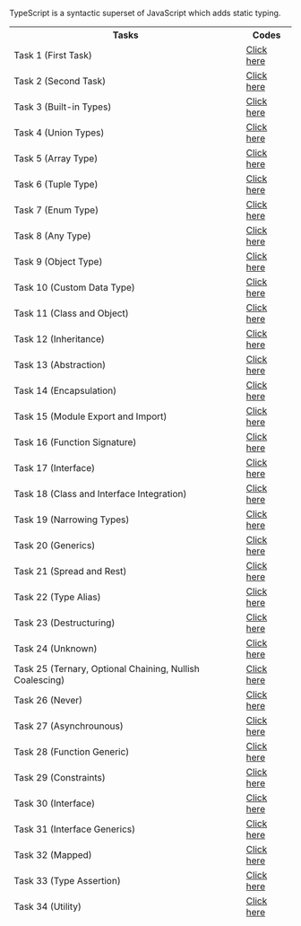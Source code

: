 TypeScript is a syntactic superset of JavaScript which adds static typing.

<table>
<thead><th>Tasks</th><th>Codes</tdh><thead>
<tr><td>Task 1 (First Task)</td> <td> <a href="https://github.com/Zubair650/TypeScript-Tasks/tree/main/Task%201"> Click here</a> </td></tr>
<tr><td>Task 2 (Second Task)</td> <td> <a href="https://github.com/Zubair650/TypeScript-Tasks/tree/main/Task%202"> Click here</a> </td></tr>
<tr><td>Task 3 (Built-in Types)</td> <td> <a href="https://github.com/Zubair650/TypeScript-Tasks/tree/main/Task%203%20(Built-in%20Types)"> Click here</a> </td></tr>
<tr><td>Task 4 (Union Types)</td> <td> <a href="https://github.com/Zubair650/TypeScript-Tasks/tree/main/Task%204%20(Union%20Types)"> Click here</a> </td></tr>
<tr><td>Task 5 (Array Type)</td> <td> <a href="https://github.com/Zubair650/TypeScript-Tasks/tree/main/Task%205%20(Array%20Type)"> Click here</a> </td></tr>
<tr><td>Task 6 (Tuple Type)</td> <td> <a href="https://github.com/Zubair650/TypeScript-Tasks/tree/main/Task%206%20(Tuple%20Type)"> Click here</a> </td></tr>
<tr><td>Task 7 (Enum Type)</td> <td> <a href="https://github.com/Zubair650/TypeScript-Tasks/tree/main/Task%207%20(Enum%20Type)"> Click here</a> </td></tr>
<tr><td>Task 8 (Any Type)</td> <td> <a href="https://github.com/Zubair650/TypeScript-Tasks/tree/main/Task%208%20(Any%20Type)"> Click here</a> </td></tr>
<tr><td>Task 9 (Object Type)</td> <td> <a href="https://github.com/Zubair650/TypeScript-Tasks/tree/main/Task%209%20(Object%20Type)"> Click here</a> </td></tr>
<tr><td>Task 10 (Custom Data Type)</td> <td> <a href="https://github.com/Zubair650/TypeScript-Tasks/tree/main/Task%2010%20(Custom%20Data%20Type)"> Click here</a> </td></tr>
<tr><td>Task 11 (Class and Object)</td> <td> <a href="https://github.com/Zubair650/TypeScript-Tasks/tree/main/Task%2011%20(Class%20and%20Object)"> Click here</a> </td></tr>
<tr><td>Task 12 (Inheritance)</td> <td> <a href="https://github.com/Zubair650/TypeScript-Tasks/tree/main/Task%2012%20(Inheritance)"> Click here</a> </td></tr>
<tr><td>Task 13 (Abstraction)</td> <td> <a href="https://github.com/Zubair650/TypeScript-Tasks/tree/main/Task%2013%20(Abstraction)"> Click here</a> </td></tr>
<tr><td>Task 14 (Encapsulation)</td> <td> <a href="https://github.com/Zubair650/TypeScript-Tasks/tree/main/Task%2014%20(Encapsulation)"> Click here</a> </td></tr>
<tr><td>Task 15 (Module Export and Import)</td> <td> <a href="https://github.com/Zubair650/TypeScript-Tasks/tree/main/Task%2015%20(Module%20Export%20and%20Import)"> Click here</a> </td></tr>
<tr><td>Task 16 (Function Signature)</td> <td> <a href="https://github.com/Zubair650/TypeScript-Tasks/tree/main/Task%2016%20(Function%20Signature)"> Click here</a> </td></tr>
<tr><td>Task 17 (Interface)</td> <td> <a href="https://github.com/Zubair650/TypeScript-Tasks/tree/main/Task%2017%20(Interface)"> Click here</a> </td></tr>
<tr><td>Task 18 (Class and Interface Integration)</td> <td> <a href="https://github.com/Zubair650/TypeScript-Tasks/tree/main/Task%2018%20(Class%20and%20Interface%20Integration)"> Click here</a> </td></tr>
<tr><td>Task 19 (Narrowing Types)</td> <td> <a href="https://github.com/Zubair650/TypeScript-Tasks/tree/main/Task%2019%20(Narrowing%20Types)"> Click here</a> </td></tr>
<tr><td>Task 20 (Generics)</td> <td> <a href="https://github.com/Zubair650/TypeScript-Tasks/tree/main/Task%2020%20(Generics)"> Click here</a> </td></tr>
<tr><td>Task 21 (Spread and Rest)</td> <td> <a href="https://github.com/Zubair650/TypeScript-Tasks/tree/main/Task%2021%20(Spread%20and%20Rest)"> Click here</a> </td></tr>
<tr><td>Task 22 (Type Alias)</td> <td> <a href="https://github.com/Zubair650/TypeScript-Tasks/tree/main/Task%2022%20(Type%20Alias)"> Click here</a> </td></tr>
<tr><td>Task 23 (Destructuring)</td> <td> <a href="https://github.com/Zubair650/TypeScript-Tasks/tree/main/Task%2023%20(Destructuring)"> Click here</a> </td></tr>
<tr><td>Task 24 (Unknown)</td> <td> <a href="https://github.com/Zubair650/TypeScript-Tasks/tree/main/Task%2024%20(Unknown)"> Click here</a> </td></tr>
<tr><td>Task 25 (Ternary, Optional Chaining, Nullish Coalescing)</td> <td> <a href="https://github.com/Zubair650/TypeScript-Tasks/tree/main/Task%2025%20(Ternary%2C%20Optional%20Chaining%2C%20Nullish%20Coalescing)"> Click here</a> </td></tr>
<tr><td>Task 26 (Never)</td> <td> <a href="https://github.com/Zubair650/TypeScript-Tasks/tree/main/Task%2026%20(Never)"> Click here</a> </td></tr>
<tr><td>Task 27 (Asynchrounous)</td> <td> <a href="https://github.com/Zubair650/TypeScript-Tasks/tree/main/Task%2027%20(Asynchrounous)"> Click here</a> </td></tr>
<tr><td>Task 28 (Function Generic)</td> <td> <a href="https://github.com/Zubair650/TypeScript-Tasks/tree/main/Task%2028%20(Function%20Generic)"> Click here</a> </td></tr>
<tr><td>Task 29 (Constraints)</td> <td> <a href="https://github.com/Zubair650/TypeScript-Tasks/tree/main/Task%2029%20(Constraints)"> Click here</a> </td></tr>
<tr><td>Task 30 (Interface)</td> <td> <a href="https://github.com/Zubair650/TypeScript-Tasks/tree/main/Task%2030%20(Interface)"> Click here</a> </td></tr>
<tr><td>Task 31 (Interface Generics)</td> <td> <a href="https://github.com/Zubair650/TypeScript-Tasks/tree/main/Task%2031%20(Interface%20Generics)"> Click here</a> </td></tr>
<tr><td>Task 32 (Mapped)</td> <td> <a href="https://github.com/Zubair650/TypeScript-Tasks/tree/main/Task%2032%20(Mapped)"> Click here</a> </td></tr>
<tr><td>Task 33 (Type Assertion)</td> <td> <a href="https://github.com/Zubair650/TypeScript-Tasks/tree/main/Task%2033%20(Type%20Assertion)"> Click here</a> </td></tr>
<tr><td>Task 34 (Utility)</td> <td> <a href="https://github.com/Zubair650/TypeScript-Tasks/tree/main/Task%2034%20(Utility)"> Click here</a> </td></tr>
</table>